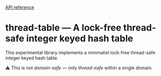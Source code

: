 [API reference](https://ocaml-multicore.github.io/thread-table/doc/thread-table/Thread_table/index.html)

# **thread-table** &mdash; A lock-free thread-safe integer keyed hash table

This experimental library implements a minimalist lock-free thread-safe integer
keyed hash table.

⚠️ This is not _domain-safe_ &mdash; only _thread-safe_ within a single domain.

